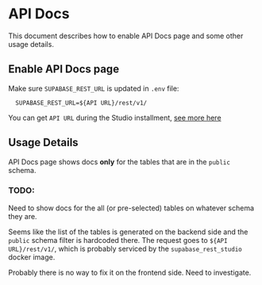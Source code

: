# API Docs

This document describes how to enable API Docs page and some other usage details.

## Enable API Docs page

Make sure `SUPABASE_REST_URL` is updated in `.env` file:
```
  SUPABASE_REST_URL=${API URL}/rest/v1/
```
You can get `API URL` during the Studio installment, [see more here](../README.md#developer-quickstart)

## Usage Details

API Docs page shows docs **only** for the tables that are in the `public` schema.

### TODO:

Need to show docs for the all (or pre-selected) tables on whatever schema they are.

Seems like the list of the tables is generated on the backend side and the `public` schema filter is hardcoded there. The request goes to `${API URL}/rest/v1/`, which is probably serviced by the `supabase_rest_studio` docker image.

Probably there is no way to fix it on the frontend side. Need to investigate.
